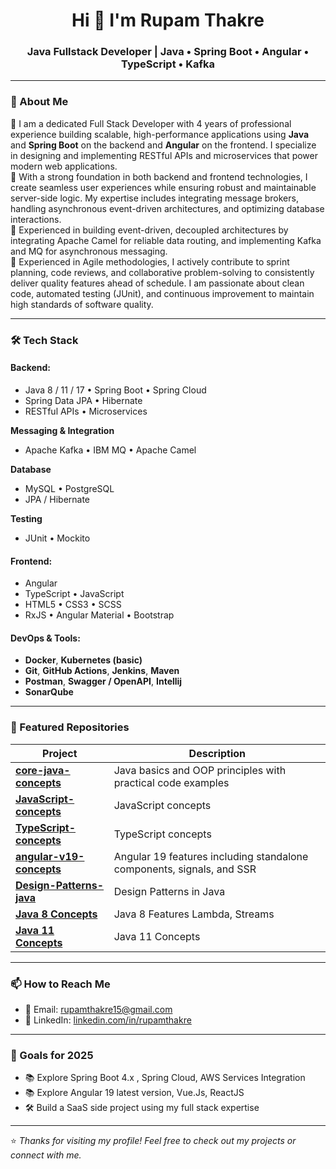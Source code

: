 <h1 align="center">Hi 👋 I'm Rupam Thakre</h1>
<h3 align="center">Java Fullstack Developer | Java • Spring Boot • Angular • TypeScript • Kafka </h3>

---

### 💼 About Me

🔹 I am a dedicated Full Stack Developer with 4 years of professional experience building scalable, high-performance applications using **Java** and **Spring Boot** on the backend and **Angular** on the frontend. I specialize in designing and implementing RESTful APIs and microservices that power modern web applications.                         
🔹 With a strong foundation in both backend and frontend technologies, I create seamless user experiences while ensuring robust and maintainable server-side logic. My expertise includes integrating message brokers, handling asynchronous event-driven architectures, and optimizing database interactions.                        
🔹 Experienced in building event-driven, decoupled architectures by integrating Apache Camel for reliable data routing, and implementing Kafka and MQ for asynchronous messaging.                                    
🔹 Experienced in Agile methodologies, I actively contribute to sprint planning, code reviews, and collaborative problem-solving to consistently deliver quality features ahead of schedule. I am passionate about clean code, automated testing (JUnit), and continuous improvement to maintain high standards of software quality.     

---

### 🛠️ Tech Stack

#### Backend:

- Java 8 / 11 / 17 • Spring Boot • Spring Cloud  
- Spring Data JPA • Hibernate  
- RESTful APIs • Microservices

**Messaging & Integration**  
- Apache Kafka • IBM MQ • Apache Camel

**Database**  
- MySQL • PostgreSQL  
- JPA / Hibernate

**Testing**  
- JUnit • Mockito 

#### Frontend:
- Angular  
- TypeScript • JavaScript  
- HTML5 • CSS3 • SCSS  
- RxJS • Angular Material • Bootstrap

#### DevOps & Tools:
- **Docker**, **Kubernetes (basic)**  
- **Git**, **GitHub Actions**, **Jenkins**, **Maven**
- **Postman**, **Swagger / OpenAPI**, **Intellij**
- **SonarQube**

---

### 📂 Featured Repositories

| Project | Description |
|--------|-------------|
| [**core-java-concepts**](https://github.com/RupamThakre/Core_Java_Concepts) | Java basics and OOP principles with practical code examples |
| [**JavaScript-concepts**](https://github.com/RupamThakre/Concepts_JavaScriptES6) | JavaScript concepts |
| [**TypeScript-concepts**](https://github.com/RupamThakre/Concepts_TypeScript) | TypeScript concepts |
| [**angular-v19-concepts**](https://github.com/RupamThakre/Angular_v19) | Angular 19 features including standalone components, signals, and SSR |
| [**Design-Patterns-java**](https://github.com/RupamThakre/Design_Pattern_Java) | Design Patterns in Java |
| [**Java 8 Concepts**](https://github.com/RupamThakre/Java_JDK8_Concepts) | Java 8 Features Lambda, Streams |
| [**Java 11 Concepts**](https://github.com/RupamThakre/Java_JDK11_Concepts) | Java 11 Concepts |

---

### 📫 How to Reach Me

- 📧 Email: [rupamthakre15@gmail.com](mailto:rupamthakre15@gmail.com)
- 💼 LinkedIn: [linkedin.com/in/rupamthakre](https://www.linkedin.com/in/rupamthakre)

---

### 🎯 Goals for 2025

- 📚 Explore Spring Boot 4.x , Spring Cloud, AWS Services Integration
- 📚 Explore Angular 19 latest version, Vue.Js, ReactJS
- 🛠️ Build a SaaS side project using my full stack expertise  

---

⭐️ *Thanks for visiting my profile! Feel free to check out my projects or connect with me.*

